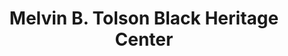 ---
layout: repo
title: "Melvin B. Tolson Black Heritage Center"
id: 24422
permalink: repos/24422/
---